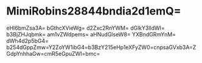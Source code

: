 # MimiRobins28844bndia2d1emQ=
eHl6bmZsa3A=
bGthcXVieWg=
d2Zxc2RnYWM=
dGlkY3lldWI=
b3BjZHJqbmk=
am1vZWdpems=
aHNudGlseW8=
YXBndGRmYnM=
dWh4d2p5bG4=
b254dGppZmw=Y2ZoYW1ibG4=b3BzY215eHp1eXFyZW0=cnpsaGVxb3A=ZGdpYnhhaGw=cmR5eGpuZWI=bmc=
